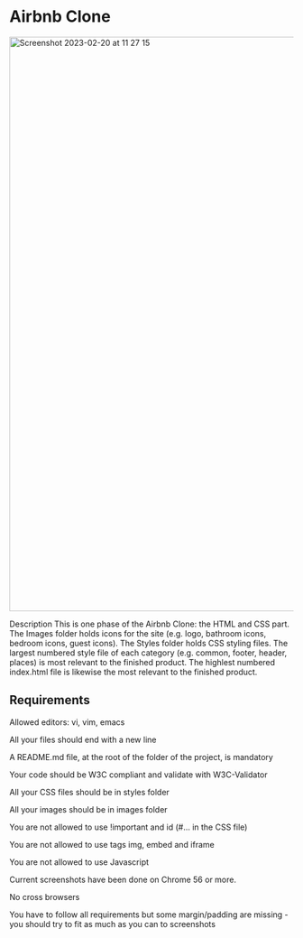 # Airbnb Clone

<img width="1018" alt="Screenshot 2023-02-20 at 11 27 15" src="https://user-images.githubusercontent.com/111020223/220080683-e1f9b1a9-9f19-47f0-9636-f6be136bce4f.png">

Description
This is one phase of the Airbnb Clone: the HTML and CSS part. The Images folder holds icons for the site (e.g. logo, bathroom icons, bedroom icons, guest icons). The Styles folder holds CSS styling files. The largest numbered style file of each category (e.g. common, footer, header, places) is most relevant to the finished product. The highlest numbered index.html file is likewise the most relevant to the finished product.

## Requirements

Allowed editors: vi, vim, emacs

All your files should end with a new line

A README.md file, at the root of the folder of the project, is mandatory

Your code should be W3C compliant and validate with W3C-Validator

All your CSS files should be in styles folder

All your images should be in images folder

You are not allowed to use !important and id (#... in the CSS file)

You are not allowed to use tags img, embed and iframe

You are not allowed to use Javascript

Current screenshots have been done on Chrome 56 or more.

No cross browsers

You have to follow all requirements but some margin/padding are missing - you should try to fit as much as you can to screenshots
